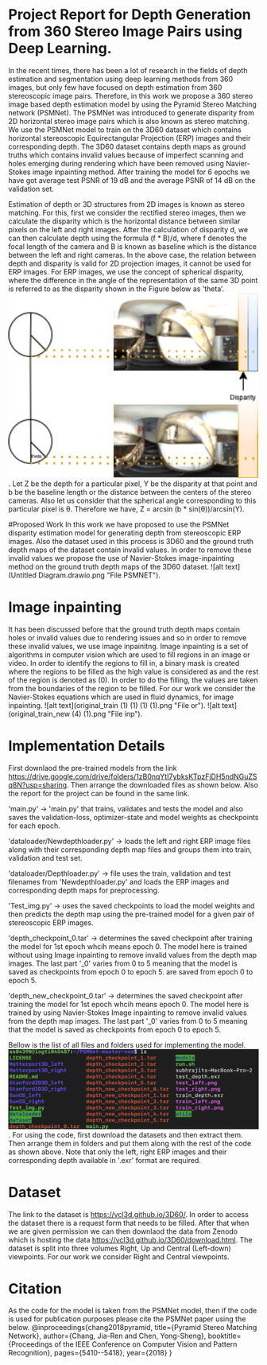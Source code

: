# Project Report for Depth Generation from 360 Stereo Image Pairs using Deep Learning.
In the recent times, there has been a lot of research in the fields of depth estimation and segmentation using deep learning methods from 360 images, but only few have focused on depth estimation from 360 stereoscopic image pairs. Therefore, in this work we propose a 360 stereo image based depth estimation model by using the Pyramid Stereo Matching network (PSMNet). The PSMNet was introduced to generate disparity from 2D horizontal stereo image pairs which is also known as
stereo matching. We use the PSMNet model to train on the 3D60 dataset which contains horizontal stereoscopic Equirectangular Projection (ERP) images and their corresponding depth. The 3D60 dataset contains depth maps as ground truths which contains invalid values because of imperfect scanning and holes emerging during rendering which have been removed using Navier-Stokes image inpainting method. After training the model for 6 epochs we have got average test PSNR of 19 dB and the average PSNR of 14 dB on the validation set.

Estimation of depth or 3D structures from 2D images is known as stereo matching. For this, first we consider the rectified stereo images, then we calculate the disparity which is the horizontal distance between similar pixels on the left and right images. After the calculation of disparity d, we can then calculate depth using the formula (f * B)/d, where f denotes the focal length of the camera and B is known as baseline which is the distance between the left and right cameras.
In the above case, the relation between depth and disparity is valid for 2D projection images, it cannot be used for ERP images. For ERP images, we use the concept of spherical disparity, where the difference in the angle of the representation of the same 3D point is referred to as the disparity shown in the Figure below as ’theta’.
![alt text](spherical_disparity.png "File spherical disparity").
Let Z be the depth for a particular pixel, Y be the disparity at that point and b be the baseline length or the distance between the centers of the stereo cameras. Also let us consider that the spherical angle corresponding to this particular pixel is θ. Therefore we have, Z = arcsin (b * sin(θ))/arcsin(Y).

#Proposed Work
In this work we have proposed to use the PSMNet disparity estimation model for generating depth from stereoscopic ERP images. Also the dataset used in this process is 3D60 and the ground truth depth maps of the dataset contain invalid values. In order to remove these invalid values we propose the use
of Navier-Stokes image-inpainting method on the ground truth depth maps of the 3D60 dataset. 
![alt text](Untitled Diagram.drawio.png "File PSMNET").

# Image inpainting
It has been discussed before that the ground truth depth maps contain holes or invalid values due to rendering issues and so in order to remove these invalid values, we use image inpainitng. Image inpainting is a set of algorithms in computer vision which are used to fill regions in an image or video. In order to
identify the regions to fill in, a binary mask is created where the regions to be filled as the high value is considered as and the rest of the region is denoted as (0). In order to do the filling, the values are taken from the boundaries of the region to be filled. For our work we consider the Navier-Stokes
equations which are used in fluid dynamics, for image inpainting.
![alt text](original_train (1) (1) (1) (1).png "File or").
![alt text](original_train_new (4) (1).png "File inp").





# Implementation Details
First downlaod the pre-trained models from the link https://drive.google.com/drive/folders/1zB0nqYtI7ybksKTpzFjDH5ndNGuZSq8N?usp=sharing.
Then arrange the downloaded files as shown below. Also the report for the project can be found in the same link.


'main.py' -> 'main.py' that trains, validates and tests the model and also saves the validation-loss, optimizer-state and model weights as checkpoints for each epoch.

'dataloader/Newdepthloader.py' -> loads the left and right ERP image files along with their corresponding depth map files and groups them into train, validation and test set.

'dataloader/Depthloader.py' -> file uses the train, validation and test filenames from 'Newdepthloader.py' and loads the ERP images and corresponding depth maps for preprocessing.

'Test_img.py' -> uses the saved checkpoints to load the model weights and then predicts the depth map using the pre-trained model for a given pair of stereoscopic ERP images.

'depth_checkpoint_0.tar' -> determines the saved checkpoint after training the model for 1st epoch whcih means epoch 0. The model here is trained without using Image inpainting to remove invalid values from the depth map images. The last part '_0' varies from 0 to 5 meaning that the model is saved as checkpoints from epoch 0 to epoch 5. are saved from epoch 0 to epoch 5.


'depth_new_checkpoint_0.tar' -> determines the saved checkpoint after training the model for 1st epoch whcih means epoch 0. The model here is trained by using Navier-Stokes Image inpainting to remove invalid values from the depth map images. The last part '_0' varies from 0 to 5 meaning that the model is saved as checkpoints from epoch 0 to epoch 5.

Bellow is the list of all files and folders used for implementing the model.
![alt text](ls_filelist2.png "File list").
For using the code, first download the datasets and then extract them. Then arrange them in folders and put them along with the rest of the code as shown above. Note that only the left, right ERP images and their corresponding depth available in '.exr' format are required.


# Dataset
The link to the dataset is https://vcl3d.github.io/3D60/. In order to access the dataset there is a request form that needs to be filled. After that when we are given permission we can then downlaod the data from Zenodo which is hosting the data https://vcl3d.github.io/3D60/download.html. The dataset is split into three volumes Right, Up and Central (Left-down) viewpoints. For our work we consider Right and Central viewpoints.
# Citation 
As the code for the model is taken from the PSMNet model, then if the code is used for publication purposes please cite the PSMNet paper using the below.
@inproceedings{chang2018pyramid,
  title={Pyramid Stereo Matching Network},
  author={Chang, Jia-Ren and Chen, Yong-Sheng},
  booktitle={Proceedings of the IEEE Conference on Computer Vision and Pattern Recognition},
  pages={5410--5418},
  year={2018}
}




